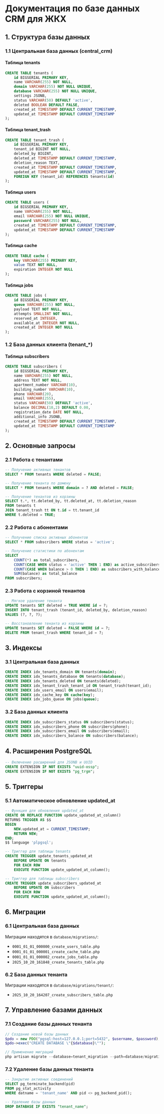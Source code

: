 # Документация по базе данных CRM для ЖКХ

## 1. Структура базы данных

### 1.1 Центральная база данных (central_crm)

#### Таблица tenants

```sql
CREATE TABLE tenants (
    id BIGSERIAL PRIMARY KEY,
    name VARCHAR(255) NOT NULL,
    domain VARCHAR(255) NOT NULL UNIQUE,
    database VARCHAR(255) NOT NULL UNIQUE,
    settings JSONB,
    status VARCHAR(50) DEFAULT 'active',
    deleted BOOLEAN DEFAULT FALSE,
    created_at TIMESTAMP DEFAULT CURRENT_TIMESTAMP,
    updated_at TIMESTAMP DEFAULT CURRENT_TIMESTAMP
);
```

#### Таблица tenant_trash

```sql
CREATE TABLE tenant_trash (
    id BIGSERIAL PRIMARY KEY,
    tenant_id BIGINT NOT NULL,
    deleted_by BIGINT,
    deleted_at TIMESTAMP DEFAULT CURRENT_TIMESTAMP,
    deletion_reason TEXT,
    created_at TIMESTAMP DEFAULT CURRENT_TIMESTAMP,
    updated_at TIMESTAMP DEFAULT CURRENT_TIMESTAMP,
    FOREIGN KEY (tenant_id) REFERENCES tenants(id)
);
```

#### Таблица users

```sql
CREATE TABLE users (
    id BIGSERIAL PRIMARY KEY,
    name VARCHAR(255) NOT NULL,
    email VARCHAR(255) NOT NULL UNIQUE,
    password VARCHAR(255) NOT NULL,
    created_at TIMESTAMP DEFAULT CURRENT_TIMESTAMP,
    updated_at TIMESTAMP DEFAULT CURRENT_TIMESTAMP
);
```

#### Таблица cache

```sql
CREATE TABLE cache (
    key VARCHAR(255) PRIMARY KEY,
    value TEXT NOT NULL,
    expiration INTEGER NOT NULL
);
```

#### Таблица jobs

```sql
CREATE TABLE jobs (
    id BIGSERIAL PRIMARY KEY,
    queue VARCHAR(255) NOT NULL,
    payload TEXT NOT NULL,
    attempts SMALLINT NOT NULL,
    reserved_at INTEGER,
    available_at INTEGER NOT NULL,
    created_at INTEGER NOT NULL
);
```

### 1.2 База данных клиента (tenant_*)

#### Таблица subscribers

```sql
CREATE TABLE subscribers (
    id BIGSERIAL PRIMARY KEY,
    name VARCHAR(255) NOT NULL,
    address TEXT NOT NULL,
    apartment_number VARCHAR(10),
    building_number VARCHAR(10),
    phone VARCHAR(20),
    email VARCHAR(255),
    status VARCHAR(50) DEFAULT 'active',
    balance DECIMAL(10,2) DEFAULT 0.00,
    registration_date DATE NOT NULL,
    additional_info JSONB,
    created_at TIMESTAMP DEFAULT CURRENT_TIMESTAMP,
    updated_at TIMESTAMP DEFAULT CURRENT_TIMESTAMP
);
```

## 2. Основные запросы

### 2.1 Работа с тенантами

```sql
-- Получение активных тенантов
SELECT * FROM tenants WHERE deleted = FALSE;

-- Получение тенанта по домену
SELECT * FROM tenants WHERE domain = ? AND deleted = FALSE;

-- Получение тенантов из корзины
SELECT t.*, tt.deleted_by, tt.deleted_at, tt.deletion_reason
FROM tenants t
JOIN tenant_trash tt ON t.id = tt.tenant_id
WHERE t.deleted = TRUE;
```

### 2.2 Работа с абонентами

```sql
-- Получение списка активных абонентов
SELECT * FROM subscribers WHERE status = 'active';

-- Получение статистики по абонентам
SELECT 
    COUNT(*) as total_subscribers,
    COUNT(CASE WHEN status = 'active' THEN 1 END) as active_subscribers,
    COUNT(CASE WHEN balance > 0 THEN 1 END) as subscribers_with_balance,
    SUM(balance) as total_balance
FROM subscribers;
```

### 2.3 Работа с корзиной тенантов

```sql
-- Мягкое удаление тенанта
UPDATE tenants SET deleted = TRUE WHERE id = ?;
INSERT INTO tenant_trash (tenant_id, deleted_by, deletion_reason) 
VALUES (?, ?, ?);

-- Восстановление тенанта из корзины
UPDATE tenants SET deleted = FALSE WHERE id = ?;
DELETE FROM tenant_trash WHERE tenant_id = ?;
```

## 3. Индексы

### 3.1 Центральная база данных

```sql
CREATE INDEX idx_tenants_domain ON tenants(domain);
CREATE INDEX idx_tenants_database ON tenants(database);
CREATE INDEX idx_tenants_deleted ON tenants(deleted);
CREATE INDEX idx_tenant_trash_tenant_id ON tenant_trash(tenant_id);
CREATE INDEX idx_users_email ON users(email);
CREATE INDEX idx_cache_key ON cache(key);
CREATE INDEX idx_jobs_queue ON jobs(queue);
```

### 3.2 База данных клиента

```sql
CREATE INDEX idx_subscribers_status ON subscribers(status);
CREATE INDEX idx_subscribers_phone ON subscribers(phone);
CREATE INDEX idx_subscribers_email ON subscribers(email);
CREATE INDEX idx_subscribers_balance ON subscribers(balance);
```

## 4. Расширения PostgreSQL

```sql
-- Включение расширений для JSONB и UUID
CREATE EXTENSION IF NOT EXISTS "uuid-ossp";
CREATE EXTENSION IF NOT EXISTS "pg_trgm";
```

## 5. Триггеры

### 5.1 Автоматическое обновление updated_at

```sql
-- Функция для обновления updated_at
CREATE OR REPLACE FUNCTION update_updated_at_column()
RETURNS TRIGGER AS $$
BEGIN
    NEW.updated_at = CURRENT_TIMESTAMP;
    RETURN NEW;
END;
$$ language 'plpgsql';

-- Триггер для таблицы tenants
CREATE TRIGGER update_tenants_updated_at 
    BEFORE UPDATE ON tenants 
    FOR EACH ROW 
    EXECUTE FUNCTION update_updated_at_column();

-- Триггер для таблицы subscribers
CREATE TRIGGER update_subscribers_updated_at 
    BEFORE UPDATE ON subscribers 
    FOR EACH ROW 
    EXECUTE FUNCTION update_updated_at_column();
```

## 6. Миграции

### 6.1 Центральная база данных

Миграции находятся в `database/migrations/`:
- `0001_01_01_000000_create_users_table.php`
- `0001_01_01_000001_create_cache_table.php`
- `0001_01_01_000002_create_jobs_table.php`
- `2025_10_20_161848_create_tenants_table.php`

### 6.2 База данных тенанта

Миграции находятся в `database/migrations/tenant/`:
- `2025_10_20_164207_create_subscribers_table.php`

## 7. Управление базами данных

### 7.1 Создание базы данных тенанта

```php
// Создание новой базы данных
$pdo = new PDO("pgsql:host=127.0.0.1;port=5432", $username, $password);
$pdo->exec("CREATE DATABASE \"{$database}\"");

// Применение миграций
php artisan migrate --database=tenant_migration --path=database/migrations/tenant
```

### 7.2 Удаление базы данных тенанта

```sql
-- Закрытие активных соединений
SELECT pg_terminate_backend(pid) 
FROM pg_stat_activity 
WHERE datname = 'tenant_name' AND pid <> pg_backend_pid();

-- Удаление базы данных
DROP DATABASE IF EXISTS "tenant_name";
```